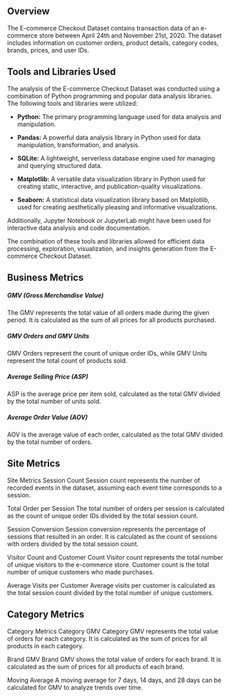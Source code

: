 
## Overview
The E-commerce Checkout Dataset contains transaction data of an e-commerce store between April 24th and November 21st, 2020. The dataset includes information on customer orders, product details, category codes, brands, prices, and user IDs.
## Tools and Libraries Used

The analysis of the E-commerce Checkout Dataset was conducted using a combination of Python programming and popular data analysis libraries. The following tools and libraries were utilized:

- **Python:** The primary programming language used for data analysis and manipulation.

- **Pandas:** A powerful data analysis library in Python used for data manipulation, transformation, and analysis.

- **SQLite:** A lightweight, serverless database engine used for managing and querying structured data.

- **Matplotlib:** A versatile data visualization library in Python used for creating static, interactive, and publication-quality visualizations.

- **Seaborn:** A statistical data visualization library based on Matplotlib, used for creating aesthetically pleasing and informative visualizations.

Additionally, Jupyter Notebook or JupyterLab might have been used for interactive data analysis and code documentation.

The combination of these tools and libraries allowed for efficient data processing, exploration, visualization, and insights generation from the E-commerce Checkout Dataset.

## Business Metrics
##### GMV (Gross Merchandise Value)
The GMV represents the total value of all orders made during the given period. It is calculated as the sum of all prices for all products purchased.

##### GMV Orders and GMV Units
GMV Orders represent the count of unique order IDs, while GMV Units represent the total count of products sold.

##### Average Selling Price (ASP)
ASP is the average price per item sold, calculated as the total GMV divided by the total number of units sold.

##### Average Order Value (AOV)
AOV is the average value of each order, calculated as the total GMV divided by the total number of orders.

## Site Metrics
Site Metrics
Session Count
Session count represents the number of recorded events in the dataset, assuming each event time corresponds to a session.

Total Order per Session
The total number of orders per session is calculated as the count of unique order IDs divided by the total session count.

Session Conversion
Session conversion represents the percentage of sessions that resulted in an order. It is calculated as the count of sessions with orders divided by the total session count.

Visitor Count and Customer Count
Visitor count represents the total number of unique visitors to the e-commerce store. Customer count is the total number of unique customers who made purchases.

Average Visits per Customer
Average visits per customer is calculated as the total session count divided by the total number of unique customers.


## Category Metrics
Category Metrics
Category GMV
Category GMV represents the total value of orders for each category. It is calculated as the sum of prices for all products in each category.

Brand GMV
Brand GMV shows the total value of orders for each brand. It is calculated as the sum of prices for all products of each brand.

Moving Average
A moving average for 7 days, 14 days, and 28 days can be calculated for GMV to analyze trends over time.